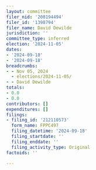 ```yaml
---
layout: committee
filer_nid: '208194494'
filer_id: '1398794'
filer_name: David Dewilde
jurisdiction: ''
committee_type: inferred
election: '2024-11-05'
dates:
- '2024-09-18'
- '2024-09-18'
breadcrumbs:
- - Nov 05, 2024
  - elections/2024-11-05/
- - David Dewilde
totals:
- 0.0
- 0.0
contributors: []
expenditures: []
filings:
- filing_id: '212110573'
  form_name: FPPC497
  filing_datetime: '2024-09-18'
  filing_startdate: ''
  filing_enddate: ''
  filing_activity_type: Original
factoids: ''

---
```


